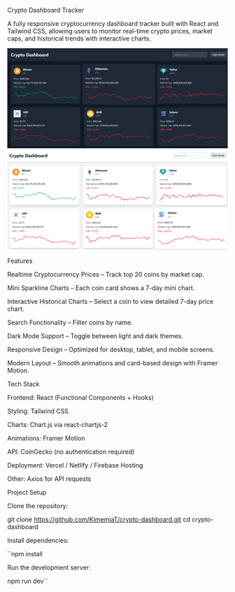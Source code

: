 Crypto Dashboard Tracker

A fully responsive cryptocurrency dashboard tracker built with React and Tailwind CSS, allowing users to monitor real-time crypto prices, market caps, and historical trends with interactive charts.

<img src="darkmode.png" >

<img src="lightmode.png">


Features

Realtime Cryptocurrency Prices – Track top 20 coins by market cap.

Mini Sparkline Charts – Each coin card shows a 7-day mini chart.

Interactive Historical Charts – Select a coin to view detailed 7-day price chart.

Search Functionality – Filter coins by name.

Dark Mode Support – Toggle between light and dark themes.

Responsive Design – Optimized for desktop, tablet, and mobile screens.

Modern Layout – Smooth animations and card-based design with Framer Motion.

Tech Stack

Frontend: React (Functional Components + Hooks)

Styling: Tailwind CSS

Charts: Chart.js via react-chartjs-2

Animations: Framer Motion

API: CoinGecko (no authentication required)

Deployment: Vercel / Netlify / Firebase Hosting

Other: Axios for API requests

Project Setup

Clone the repository:

git clone https://github.com/KimemiaT/crypto-dashboard.git
cd crypto-dashboard


Install dependencies:

``npm install


Run the development server:

npm run dev``
